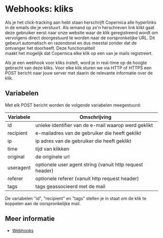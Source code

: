 # Webhooks: kliks

Als je het click-tracking aan hebt staan herschrijft Copernica 
alle hyperlinks in de emails die je verstuurt. Als iemand op zo'n 
herschreven link klikt gaat deze gebruiker eerst naar onze website waar 
de klik geregistreerd wordt om vervolgens direct doorgestuurd te
worden naar de oorspronkelijke URL. Dit gebeurt automatisch en razendsnel 
en dus meestal zonder dat de ontvanger het doorheeft. Deze functionaliteit  
maakt het mogelijk dat Copernica elke klik op een van je mails registreert.

Als je een webhook voor kliks instelt, word je in real-time op de 
hoogte gebracht van deze kliks. Voor elke klik sturen we via HTTP of 
HTTPS een POST bericht naar jouw server met daarin de relevante 
informatie over de klik.

## Variabelen

Met elk POST bericht worden de volgende variabelen meegestuurd:

| Variabele | Omschrijving                                             |
|-----------|----------------------------------------------------------|
| id        | unieke identifier van de e-mail waarop werd geklikt      |
| recipient | e-mailadres van de gebruiker die heeft geklikt           |
| ip        | ip adres van de gebruiker die heeft geklikt              |
| time      | tijd van klikken                                         |
| original  | de originele url                                         |
| useragent | optionele user agent string (vanuit http request header) |
| referer   | optionele referer (vanuit http request header)           |
| tags      | tags geassocieerd met de mail                            |

De variabelen "id", "recipient" en "tags" stellen je in staat om de klik 
te koppelen aan de oorspronkelijke mail.

## Meer informatie

* [Webhooks](./webhooks)
